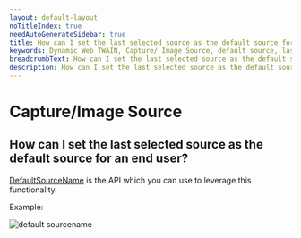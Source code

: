 ```yaml
---
layout: default-layout
noTitleIndex: true
needAutoGenerateSidebar: true
title: How can I set the last selected source as the default source for an end user?
keywords: Dynamic Web TWAIN, Capture/ Image Source, default source, last selected source
breadcrumbText: How can I set the last selected source as the default source for an end user?
description: How can I set the last selected source as the default source for an end user?
---
```


# Capture/Image Source

## How can I set the last selected source as the default source for an end user?

<a href="https://www.dynamsoft.com/web-twain/docs-archive/v17.2.1/info/api/WebTwain_Acquire.html#defaultsourcename" target="_blank">DefaultSourceName</a> is the API which you can use to leverage this functionality.

Example:

![default sourcename]({{site.assets}}imgs/default-sourcename.png)
